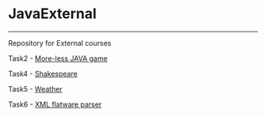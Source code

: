 # JavaExternal

---
Repository for External courses

Task2 - [More-less JAVA game](./more-less-game)

Task4 - [Shakespeare](./shakespeare)

Task5 - [Weather](./weather)

Task6 - [XML flatware parser](./flatware)
